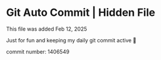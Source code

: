 # Git Auto Commit | Hidden File

This file was added Feb 12, 2025

Just for fun and keeping my daily git commit active 🤪

commit number: 1406549
